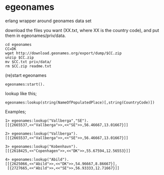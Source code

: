 egeonames
=========

erlang wrapper around geonames data set

  download the files you want (XX.txt, where XX is the country code), and
  put them in egeonames/priv/data.

    cd egeonames
    CC=DK
    wget http://download.geonames.org/export/dump/$CC.zip
    unzip $CC.zip
    mv $CC.txt priv/data/
    rm $CC.zip readme.txt

  (re)start egeonames

    egeonames:start().

  lookup like this;

    egeonames:lookup(string(NameOfPopulatedPlace)[,string(CountryCode)])

  Examples;

    1> egeonames:lookup("Vallberga","SE").
    [[{2665537,<<"Vallberga">>,<<"SE">>,56.46667,13.01667}]]

    2> egeonames:lookup("Vallberga").
    [[{2665537,<<"Vallberga">>,<<"SE">>,56.46667,13.01667}]]

    3> egeonames:lookup("Kobenhavn").
    [[{2618425,<<"Copenhagen">>,<<"DK">>,55.67594,12.56553}]]

    4> egeonames:lookup("Abild").
    [[{2625066,<<"Abild">>,<<"DK">>,54.96667,8.86667}],
     [{2727665,<<"Abild">>,<<"SE">>,56.93333,12.71667}]]
